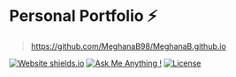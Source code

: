 # Personal Portfolio ⚡️ 

> https://github.com/MeghanaB98/MeghanaB.github.io

[![Website shields.io](https://img.shields.io/badge/website-up-yellow)](https://github.com/MeghanaB98/MeghanaB98.github.io)
[![Ask Me Anything !](https://img.shields.io/badge/ask%20me-linkedin-1abc9c.svg)](https://www.linkedin.com/in/meghana-bollepalli/)
[![License](http://img.shields.io/:license-mit-blue.svg?style=flat-square)](http://badges.mit-license.org)
